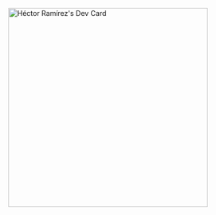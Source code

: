 <a href="https://app.daily.dev/hexram"><img src="https://api.daily.dev/devcards/80f640cd2378400f9540d1def594790c.png?r=d2x" width="400" alt="Héctor Ramírez's Dev Card"/></a>

